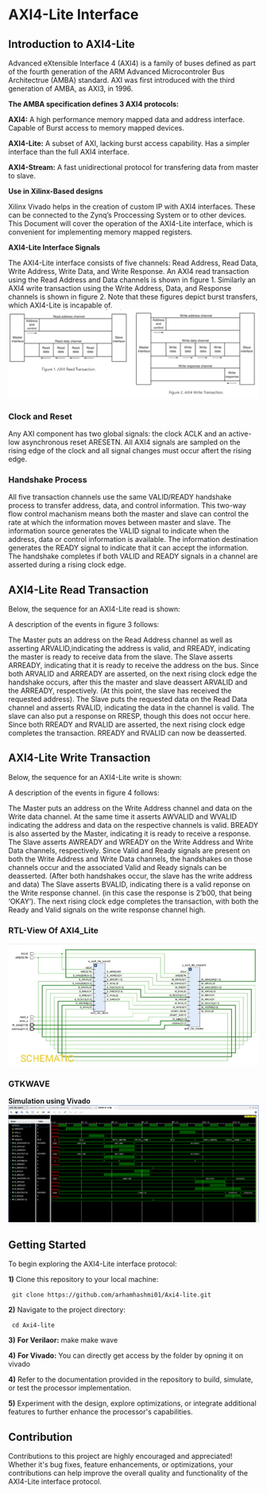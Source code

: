 # AXI4-Lite Interface
## Introduction to AXI4-Lite
Advanced eXtensible Interface 4 (AXI4) is a family of buses defined as part of the fourth generation of the ARM Advanced Microcontroler Bus Architectrue (AMBA) standard. AXI was first introduced with the third generation of AMBA, as AXI3, in 1996.

**The AMBA specification defines 3 AXI4 protocols:**

**AXI4:** A high performance memory mapped data and address interface. Capable of Burst access to memory mapped devices.

**AXI4-Lite:** A subset of AXI, lacking burst access capability. Has a simpler interface than the full AXI4 interface.

**AXI4-Stream:** A fast unidirectional protocol for transfering data from master to slave.

**Use in Xilinx-Based designs**

Xilinx Vivado helps in the creation of custom IP with AXI4 interfaces. These can be connected to the Zynq’s Proccessing System or to other devices. This Document will cover the operation of the AXI4-Lite interface, which is convenient for implementing memory mapped registers.

**AXI4-Lite Interface Signals**

The AXI4-Lite interface consists of five channels: Read Address, Read Data, Write Address, Write Data, and Write Response. An AXI4 read transaction using the Read Address and Data channels is shown in figure 1. Similarly an AXI4 write transaction using the Write Address, Data, and Response channels is shown in figure 2. Note that these figures depict burst transfers, which AXI4-Lite is incapable of.
<img src="https://github.com/arhamhashmi01/Axi4-lite/blob/main/block-diagram.png" alt="block diagram of axi4-lite transaction">

### Clock and Reset
Any AXI component has two global signals: the clock ACLK and an active-low asynchronous reset ARESETN. All AXI4 signals are sampled on the rising edge of the clock and all signal changes must occur aftert the rising edge.

### Handshake Process
All five transaction channels use the same VALID/READY handshake process to transfer address, data, and control information. This two-way flow control machanism means both the master and slave can control the rate at which the information moves between master and slave. The information source generates the VALID signal to indicate when the address, data or control information is available. The information destination generates the READY signal to indicate that it can accept the information. The handshake completes if both VALID and READY signals in a channel are asserted during a rising clock edge.

## AXI4-Lite Read Transaction
Below, the sequence for an AXI4-Lite read is shown:

A description of the events in figure 3 follows:

The Master puts an address on the Read Address channel as well as asserting ARVALID,indicating the address is valid, and RREADY, indicating the master is ready to receive data from the slave.
The Slave asserts ARREADY, indicating that it is ready to receive the address on the bus.
Since both ARVALID and ARREADY are asserted, on the next rising clock edge the handshake occurs, after this the master and slave deassert ARVALID and the ARREADY, respectively. (At this point, the slave has received the requested address).
The Slave puts the requested data on the Read Data channel and asserts RVALID, indicating the data in the channel is valid. The slave can also put a response on RRESP, though this does not occur here.
Since both RREADY and RVALID are asserted, the next rising clock edge completes the transaction. RREADY and RVALID can now be deasserted.

## AXI4-Lite Write Transaction
Below, the sequence for an AXI4-Lite write is shown:

A description of the events in figure 4 follows:

The Master puts an address on the Write Address channel and data on the Write data channel. At the same time it asserts AWVALID and WVALID indicating the address and data on the respective channels is valid. BREADY is also asserted by the Master, indicating it is ready to receive a response.
The Slave asserts AWREADY and WREADY on the Write Address and Write Data channels, respectively.
Since Valid and Ready signals are present on both the Write Address and Write Data channels, the handshakes on those channels occur and the associated Valid and Ready signals can be deasserted. (After both handshakes occur, the slave has the write address and data)
The Slave asserts BVALID, indicating there is a valid reponse on the Write response channel. (in this case the response is 2’b00, that being ‘OKAY’).
The next rising clock edge completes the transaction, with both the Ready and Valid signals on the write response channel high.

### RTL-View Of AXI4_Lite
<img src="https://github.com/arhamhashmi01/Axi4-lite/blob/main/rtl_view.jpg" alt="axi4-lite rtl">

### GTKWAVE
**Simulation using Vivado**
<img src="https://github.com/arhamhashmi01/Axi4-lite/blob/main/gtkwave.png" alt="axi4-lite gtkwave">

## Getting Started

To begin exploring the AXI4-Lite interface protocol:

  **1)** Clone this repository to your local machine:

     git clone https://github.com/arhamhashmi01/Axi4-lite.git

  **2)** Navigate to the project directory:

     cd Axi4-lite

  **3)** **For Verilaor:**
      make
      make wave

  **4)** **For Vivado:** You can directly get access by the folder by opning it on vivado 

  **4)** Refer to the documentation provided in the repository to build, simulate, or test the processor implementation.

  **5)** Experiment with the design, explore optimizations, or integrate additional features to further enhance the processor's capabilities.

## Contribution
Contributions to this project are highly encouraged and appreciated! Whether it's bug fixes, feature enhancements, or optimizations, your contributions can help improve the overall quality and functionality of the AXI4-Lite interface protocol.
